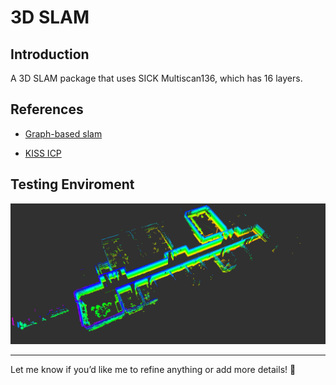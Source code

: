 # 3D SLAM

## Introduction
A 3D SLAM package that uses SICK Multiscan136, which has 16 layers.

## References
- [Graph-based slam](http://www2.informatik.uni-freiburg.de/~stachnis/pdf/grisetti10titsmag.pdf)

- [KISS ICP](https://www.ipb.uni-bonn.de/wp-content/papercite-data/pdf/vizzo2023ral.pdf)

## Testing Enviroment
![2nd floor of R2 building in VKIST](map/R2F2VKIST_building.png)

---

Let me know if you’d like me to refine anything or add more details! 🚀



